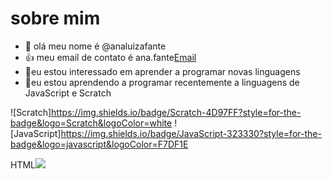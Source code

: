 # sobre mim
- 👋 olá meu nome é @analuizafante
- 👍 meu email de contato é ana.fante[Email](@escola.pr.gov.br)
- 👀eu estou interessado em aprender a programar novas linguagens
- 🌱eu estou aprendendo a programar recentemente a linguagens de JavaScript e Scratch



![Scratch]https://img.shields.io/badge/Scratch-4D97FF?style=for-the-badge&logo=Scratch&logoColor=white
![JavaScript]https://img.shields.io/badge/JavaScript-323330?style=for-the-badge&logo=javascript&logoColor=F7DF1E


HTML<img src="https://img.shields.io/badge/Scratch-4D97FF?style=for-the-badge&logo=Scratch&logoColor=white" />
